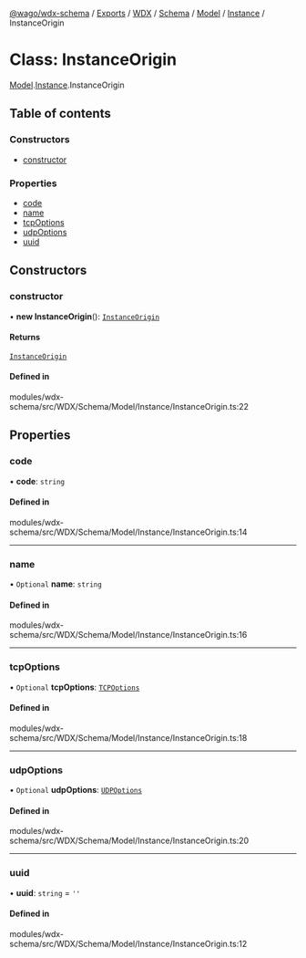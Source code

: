 [@wago/wdx-schema](../README.md) / [Exports](../modules.md) / [WDX](../modules/WDX.md) / [Schema](../modules/WDX.Schema.md) / [Model](../modules/WDX.Schema.Model.md) / [Instance](../modules/WDX.Schema.Model.Instance.md) / InstanceOrigin

# Class: InstanceOrigin

[Model](../modules/WDX.Schema.Model.md).[Instance](../modules/WDX.Schema.Model.Instance.md).InstanceOrigin

## Table of contents

### Constructors

- [constructor](WDX.Schema.Model.Instance.InstanceOrigin.md#constructor)

### Properties

- [code](WDX.Schema.Model.Instance.InstanceOrigin.md#code)
- [name](WDX.Schema.Model.Instance.InstanceOrigin.md#name)
- [tcpOptions](WDX.Schema.Model.Instance.InstanceOrigin.md#tcpoptions)
- [udpOptions](WDX.Schema.Model.Instance.InstanceOrigin.md#udpoptions)
- [uuid](WDX.Schema.Model.Instance.InstanceOrigin.md#uuid)

## Constructors

### constructor

• **new InstanceOrigin**(): [`InstanceOrigin`](WDX.Schema.Model.Instance.InstanceOrigin.md)

#### Returns

[`InstanceOrigin`](WDX.Schema.Model.Instance.InstanceOrigin.md)

#### Defined in

modules/wdx-schema/src/WDX/Schema/Model/Instance/InstanceOrigin.ts:22

## Properties

### code

• **code**: `string`

#### Defined in

modules/wdx-schema/src/WDX/Schema/Model/Instance/InstanceOrigin.ts:14

___

### name

• `Optional` **name**: `string`

#### Defined in

modules/wdx-schema/src/WDX/Schema/Model/Instance/InstanceOrigin.ts:16

___

### tcpOptions

• `Optional` **tcpOptions**: [`TCPOptions`](WDX.Schema.Model.Instance.TCPOptions.md)

#### Defined in

modules/wdx-schema/src/WDX/Schema/Model/Instance/InstanceOrigin.ts:18

___

### udpOptions

• `Optional` **udpOptions**: [`UDPOptions`](WDX.Schema.Model.Instance.UDPOptions.md)

#### Defined in

modules/wdx-schema/src/WDX/Schema/Model/Instance/InstanceOrigin.ts:20

___

### uuid

• **uuid**: `string` = `''`

#### Defined in

modules/wdx-schema/src/WDX/Schema/Model/Instance/InstanceOrigin.ts:12
